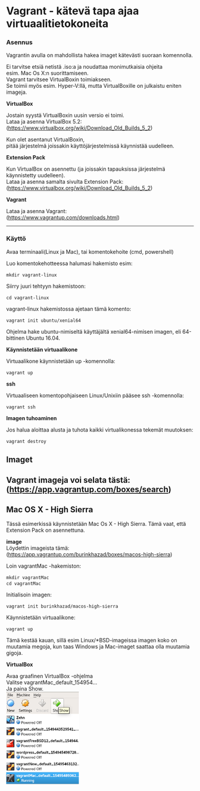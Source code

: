 # Vagrant - kätevä tapa ajaa virtuaalitietokoneita #

### Asennus ###

Vagrantin avulla on mahdollista hakea imaget kätevästi suoraan komennolla.

Ei tarvitse etsiä netistä .iso:a ja noudattaa monimutkaisia ohjeita<br>
esim. Mac Os X:n suorittamiseen.<br>
Vagrant tarvitsee VirtualBoxin toimiakseen.<br>
Se toimii myös esim. Hyper-V:llä,
mutta VirtualBoxille on julkaistu eniten imageja.

**VirtualBox**

Jostain syystä VirtualBoxin uusin versio ei toimi.<br>
Lataa ja asenna VirtualBox 5.2:<br>
(https://www.virtualbox.org/wiki/Download_Old_Builds_5_2)

Kun olet asentanut VirtualBoxin,<br>
pitää järjestelmä joissakin käyttöjärjestelmissä
käynnistää uudelleen.

**Extension Pack**

Kun VirtualBox on asennettu (ja joissakin tapauksissa järjestelmä käynnistetty uudelleen).<br>
Lataa ja asenna samalta sivulta Extension Pack:<br>
(https://www.virtualbox.org/wiki/Download_Old_Builds_5_2)

**Vagrant**

Lataa ja asenna Vagrant:<br>
(https://www.vagrantup.com/downloads.html)

----------------------------------------------------------------------

### Käyttö ###

Avaa terminaali(Linux ja Mac), tai komentokehoite (cmd, powershell)

Luo komentokehotteessa halumasi hakemisto esim:<br>
```
mkdir vagrant-linux
```
Siirry juuri tehtyyn hakemistoon:<br>
```
cd vagrant-linux
```

vagrant-linux hakemistossa ajetaan tämä komento:<br>
```
vagrant init ubuntu/xenial64
```

Ohjelma hake ubuntu-nimiseltä käyttäjältä xenial64-nimisen imagen,
eli 64-bittinen Ubuntu 16.04.

**Käynnistetään virtuaalikone**

Virtuaalikone käynnistetään up -komennolla:<br>
```
vagrant up
```

**ssh**

Virtuaaliseen komentopohjaiseen Linux/Unixiin pääsee ssh -komennolla:<br>
```
vagrant ssh
```

**Imagen tuhoaminen**

Jos halua aloittaa alusta ja tuhota kaikki virtualikonessa tekemät muutoksen:<br>
```
vagrant destroy
```


## Imaget <br>

Vagrant imageja voi selata tästä:<br>
(https://app.vagrantup.com/boxes/search)
-----------------------------------------------------------------------------

## Mac OS X - High Sierra ###

Tässä esimerkissä käynnistetään Mac Os X - High Sierra.
Tämä vaat, että Extension Pack on asennettuna.

**image** <br>
Löydettin imageista tämä:<br>
(https://app.vagrantup.com/burinkhazad/boxes/macos-high-sierra)

Loin vagrantMac -hakemiston:<br>
```
mkdir vagrantMac
cd vagrantMac
```

Initialisoin imagen:<br>
```
vagrant init burinkhazad/macos-high-sierra
```

Käynnistetään virtuaalikone:<br>
```
vagrant up
```

Tämä kestää kauan, sillä esim Linux/*BSD-imageissa imagen koko on muutamia megoja, kun taas Windows ja Mac-imaget saattaa olla muutamia gigoja.

**VirtualBox**

Avaa graafinen VirtualBox -ohjelma<br>
Valitse vagrantMac_default_154954...<br>
Ja paina Show.<br>
![VirtualBox_show](https://github.com/lnxbusdrvr/docs/blob/master/img/vagrant01.png)










